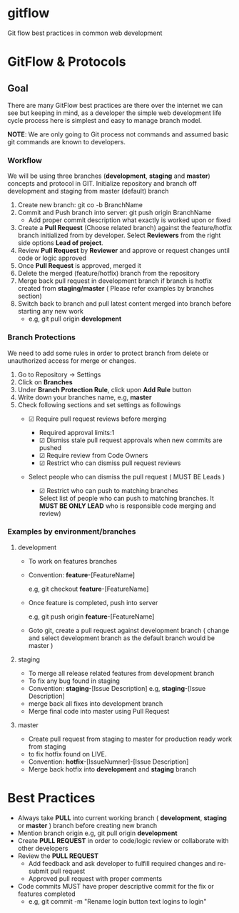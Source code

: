 # gitflow
Git flow best practices in common web development

# GitFlow & Protocols

## Goal
There are many GitFlow best practices are there over the internet we can see but keeping in mind, as a developer the simple web development life cycle process here is simplest and easy to manage branch model. 

**NOTE**: We are only going to Git process not commands and assumed basic git commands are known to developers.

### Workflow
We will be using three branches (**development**, **staging** and **master**) concepts and protocol in GIT. Initialize repository and branch off development and staging from master (default) branch 

1. Create new branch: git co -b BranchName
2. Commit and Push branch into server: git push origin BranchName
    * Add proper commit description what exactly is worked upon or fixed
3. Create a **Pull Request** (Choose related branch) against the feature/hotfix branch initialized from by developer. Select **Reviewers** from the right side options **Lead of project**.
4. Review **Pull Request** by **Reviewer** and approve or request changes until code or logic approved
5. Once **Pull Request** is approved, merged it
6. Delete the merged (feature/hotfix)  branch from the repository 
7. Merge back pull request in development branch if branch is hotfix created from **staging/master** ( Please refer examples by branches section)
8. Switch back to branch and pull latest content merged into branch before starting any new work
    * e.g, git pull origin **development**

### Branch Protections
We need to add some rules in order to protect branch from delete or unauthorized access for merge or changes.


1. Go to Repository -> Settings
2. Click on **Branches**
3. Under **Branch Protection Rule**, click upon **Add Rule** button
4. Write down your branches name, e.g, **master**
5. Check following sections and set settings as followings
    * ☑  Require pull request reviews before merging
      * Required approval limits:1
      * ☑  Dismiss stale pull request approvals when new commits are pushed
      * ☑  Require review from Code Owners
      * ☑ Restrict who can dismiss pull request reviews

    * Select people who can dismiss the pull request ( MUST BE Leads )
      *  ☑ Restrict who can push to matching branches         
         Select list of people who can push to matching branches. It **MUST BE ONLY LEAD** who is responsible code merging and review)


### Examples by environment/branches
1. development
    * To work on features branches
    * Convention: **feature**-[FeatureName]
        
        e.g, git checkout **feature**-[FeatureName]
    * Once feature is completed, push into server
    
        e.g, git push origin **feature**-[FeatureName]
    * Goto git, create a pull request against development branch ( change and select development branch as the default branch would be master )

2. staging
    * To merge all release related features from development branch 
    * To fix any bug found in staging
    * Convention: **staging**-[Issue Description]
        e.g, **staging**-[Issue Description]
    * merge back all fixes into development branch
    * Merge final code into master using Pull Request

3. master
    * Create pull request from staging to master for production ready work from staging
    * to fix hotfix found on LIVE.
    * Convention: **hotfix**-[IssueNumner]-[Issue Description]
    * Merge back hotfix into **development** and **staging** branch

# Best Practices
  * Always take **PULL** into current working branch ( **development**, **staging** or **master** ) branch before creating new branch
  * Mention branch origin e.g, git pull origin **development**
  * Create **PULL REQUEST** in order to code/logic review or collaborate with other developers
  * Review the **PULL REQUEST**
    * Add feedback and ask developer to fulfill required changes and re-submit pull request
    * Approved pull request with proper comments
  * Code commits MUST have proper descriptive commit for the fix or features completed
      * e.g, git commit -m "Rename login button text logins to login"

